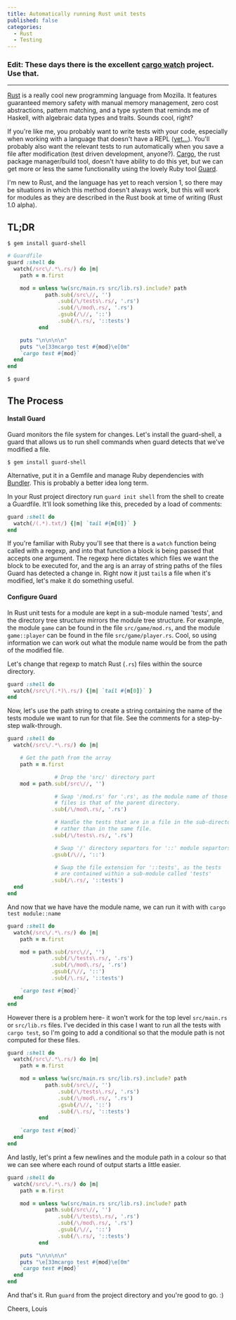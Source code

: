 ```yaml
---
title: Automatically running Rust unit tests
published: false
categories:
  - Rust
  - Testing
---
```


### Edit: These days there is the excellent [cargo watch][cw] project. Use that.

[cw]: https://github.com/passcod/cargo-watch

---

[Rust][rust-lang] is a really cool new programming language from Mozilla. It
features guaranteed memory safety with manual memory management, zero cost
abstractions, pattern matching, and a type system that reminds me of Haskell,
with algebraic data types and traits. Sounds cool, right?

If you're like me, you probably want to write tests with your code, especially
when working with a language that doesn't have a REPL ([yet...][repl-yet]).
You'll probably also want the relevant tests to run automatically when you save
a file after modification (test driven development, anyone?). [Cargo][cargo],
the rust package manager/build tool, doesn't have ability to do this yet, but
we can get more or less the same functionality using the lovely Ruby tool
[Guard][guard].

I'm new to Rust, and the language has yet to reach version 1, so there may be
situations in which this method doesn't always work, but this will work for
modules as they are described in the Rust book at time of writing (Rust 1.0
alpha).

## TL;DR

~~~
$ gem install guard-shell
~~~

```ruby
# Guardfile
guard :shell do
  watch(/src\/.*\.rs/) do |m|
    path = m.first

    mod = unless %w(src/main.rs src/lib.rs).include? path
            path.sub(/src\//, '')
                .sub(/\/tests\.rs/, '.rs')
                .sub(/\/mod\.rs/, '.rs')
                .gsub(/\//, '::')
                .sub(/\.rs/, '::tests')
          end

    puts "\n\n\n\n"
    puts "\e[33mcargo test #{mod}\e[0m"
    `cargo test #{mod}`
  end
end
```

~~~
$ guard
~~~

## The Process

#### Install Guard

Guard monitors the file system for changes. Let's install the guard-shell, a
guard that allows us to run shell commands when guard detects that we've
modified a file.

~~~
$ gem install guard-shell
~~~

Alternative, put it in a Gemfile and manage Ruby dependencies with
[Bundler][bundler]. This is probably a better idea long term.

In your Rust project directory run `guard init shell` from the shell to create
a Guardfile. It'll look something like this, preceded by a load of comments:

```ruby
guard :shell do
  watch(/(.*).txt/) {|m| `tail #{m[0]}` }
end
```

If you're familiar with Ruby you'll see that there is a `watch` function being
called with a regexp, and into that function a block is being passed that
accepts one argument. The regexp here dictates which files we want the block to
be executed for, and the arg is an array of string paths of the files Guard has
detected a change in. Right now it just `tail`s a file when it's modified,
let's make it do something useful.

#### Configure Guard

In Rust unit tests for a module are kept in a sub-module named 'tests', and
the directory tree structure mirrors the module tree structure. For example,
the module `game` can be found in the file `src/game/mod.rs`, and the module
`game::player` can be found in the file `src/game/player.rs`. Cool, so using
information we can work out what the module name would be from the path of the
modified file.

Let's change that regexp to match Rust (`.rs`) files within the source
directory.

```ruby
guard :shell do
  watch(/src\/(.*)\.rs/) {|m| `tail #{m[0]}` }
end
```

Now, let's use the path string to create a string containing the name of the
tests module we want to run for that file. See the comments for a step-by-step
walk-through.

```ruby
guard :shell do
  watch(/src\/.*\.rs/) do |m|

    # Get the path from the array
    path = m.first

               # Drop the 'src/' directory part
    mod = path.sub(/src\//, '')

               # Swap '/mod.rs' for '.rs', as the module name of those
               # files is that of the parent directory.
              .sub(/\/mod\.rs/, '.rs')

               # Handle the tests that are in a file in the sub-directory,
               # rather than in the same file.
              .sub(/\/tests\.rs/, '.rs')

               # Swap '/' directory separtors for '::' module separtors
              .gsub(/\//, '::')

               # Swap the file extension for '::tests', as the tests
               # are contained within a sub-module called 'tests'
              .sub(/\.rs/, '::tests')
  end
end
```

And now that we have have the module name, we can run it with with
`cargo test module::name`

```ruby
guard :shell do
  watch(/src\/.*\.rs/) do |m|
    path = m.first

    mod = path.sub(/src\//, '')
              .sub(/\/tests\.rs/, '.rs')
              .sub(/\/mod\.rs/, '.rs')
              .gsub(/\//, '::')
              .sub(/\.rs/, '::tests')

    `cargo test #{mod}`
  end
end
```

However there is a problem here- it won't work for the top level `src/main.rs`
or `src/lib.rs` files. I've decided in this case I want to run all the tests
with `cargo test`, so I'm going to add a conditional so that the module path is
not computed for these files.

```ruby
guard :shell do
  watch(/src\/.*\.rs/) do |m|
    path = m.first

    mod = unless %w(src/main.rs src/lib.rs).include? path
            path.sub(/src\//, '')
                .sub(/\/tests\.rs/, '.rs')
                .sub(/\/mod\.rs/, '.rs')
                .gsub(/\//, '::')
                .sub(/\.rs/, '::tests')
          end

    `cargo test #{mod}`
  end
end
```

And lastly, let's print a few newlines and the module path in a colour so that
we can see where each round of output starts a little easier.

```ruby
guard :shell do
  watch(/src\/.*\.rs/) do |m|
    path = m.first

    mod = unless %w(src/main.rs src/lib.rs).include? path
            path.sub(/src\//, '')
                .sub(/\/tests\.rs/, '.rs')
                .sub(/\/mod\.rs/, '.rs')
                .gsub(/\//, '::')
                .sub(/\.rs/, '::tests')
          end

    puts "\n\n\n\n"
    puts "\e[33mcargo test #{mod}\e[0m"
    `cargo test #{mod}`
  end
end
```

And that's it. Run `guard` from the project directory and you're good to go.
:)

Cheers,
Louis

[rust-lang]: http://www.rust-lang.org/
[repl-yet]: https://github.com/rust-lang/rust/issues/9898
[cargo]: https://github.com/rust-lang/cargo
[guard]: https://github.com/guard/guard
[bundler]:http://bundler.io/
